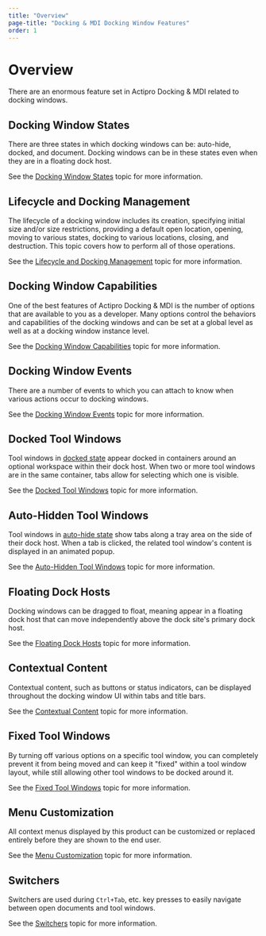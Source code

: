 ```yaml
---
title: "Overview"
page-title: "Docking & MDI Docking Window Features"
order: 1
---
```

# Overview

There are an enormous feature set in Actipro Docking & MDI related to docking windows.

## Docking Window States

There are three states in which docking windows can be: auto-hide, docked, and document.  Docking windows can be in these states even when they are in a floating dock host.

See the [Docking Window States](docking-window-states.md) topic for more information.

## Lifecycle and Docking Management

The lifecycle of a docking window includes its creation, specifying initial size and/or size restrictions, providing a default open location, opening, moving to various states, docking to various locations, closing, and destruction.  This topic covers how to perform all of those operations.

See the [Lifecycle and Docking Management](lifecycle-and-docking-management.md) topic for more information.

## Docking Window Capabilities

One of the best features of Actipro Docking & MDI is the number of options that are available to you as a developer.  Many options control the behaviors and capabilities of the docking windows and can be set at a global level as well as at a docking window instance level.

See the [Docking Window Capabilities](docking-window-capabilities.md) topic for more information.

## Docking Window Events

There are a number of events to which you can attach to know when various actions occur to docking windows.

See the [Docking Window Events](docking-window-events.md) topic for more information.

## Docked Tool Windows

Tool windows in [docked state](docking-window-states.md) appear docked in containers around an optional workspace within their dock host.  When two or more tool windows are in the same container, tabs allow for selecting which one is visible.

See the [Docked Tool Windows](docked-tool-windows.md) topic for more information.

## Auto-Hidden Tool Windows

Tool windows in [auto-hide state](docking-window-states.md) show tabs along a tray area on the side of their dock host.  When a tab is clicked, the related tool window's content is displayed in an animated popup.

See the [Auto-Hidden Tool Windows](auto-hidden-tool-windows.md) topic for more information.

## Floating Dock Hosts

Docking windows can be dragged to float, meaning appear in a floating dock host that can move independently above the dock site's primary dock host.

See the [Floating Dock Hosts](floating-dock-hosts.md) topic for more information.

## Contextual Content

Contextual content, such as buttons or status indicators, can be displayed throughout the docking window UI within tabs and title bars.

See the [Contextual Content](contextual-content.md) topic for more information.

## Fixed Tool Windows

By turning off various options on a specific tool window, you can completely prevent it from being moved and can keep it "fixed" within a tool window layout, while still allowing other tool windows to be docked around it.

See the [Fixed Tool Windows](fixed-tool-windows.md) topic for more information.

## Menu Customization

All context menus displayed by this product can be customized or replaced entirely before they are shown to the end user.

See the [Menu Customization](menu-customization.md) topic for more information.

## Switchers

Switchers are used during `Ctrl+Tab`, etc. key presses to easily navigate between open documents and tool windows.

See the [Switchers](switchers.md) topic for more information.
